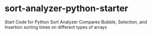 # sort-analyzer-python-starter
Start Code for Python Sort Analyzer
Compares Bubble, Selection, and Insertion sorting times on different types of arrays
